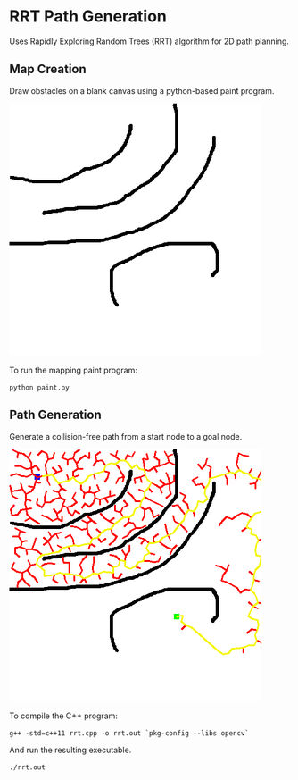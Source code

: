 # RRT Path Generation

Uses Rapidly Exploring Random Trees (RRT) algorithm for 2D path planning.


## Map Creation  

Draw obstacles on a blank canvas using a python-based paint program.

![RRT Path Generation](./show_map.png)

To run the mapping paint program:
~~~
python paint.py
~~~


## Path Generation

Generate a collision-free path from a start node to a goal node.

![RRT Path Generation](./show_rrt_path.png)

To compile the C++ program:
~~~
g++ -std=c++11 rrt.cpp -o rrt.out `pkg-config --libs opencv`
~~~

And run the resulting executable.
~~~
./rrt.out
~~~
